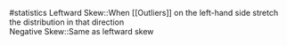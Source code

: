 #statistics 
Leftward Skew::When [[Outliers]] on the left-hand side stretch the distribution in that direction\
Negative Skew::Same as leftward skew